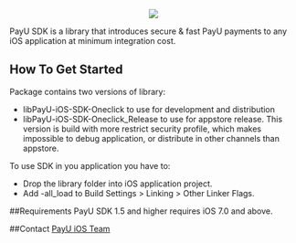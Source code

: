 <p align="center" >
  <img src="http://www.payu.pl/sites/default/files/PAYU_LOGOTYPE_POSITIVE.jpg">
</p>
PayU SDK is a library that introduces secure & fast PayU payments to any iOS application at minimum integration cost.

## How To Get Started
Package contains two versions of library:
- libPayU-iOS-SDK-Oneclick to use for development and distribution
- libPayU-iOS-SDK-Oneclick_Release to use for appstore release. This version is build with more restrict security profile, which makes impossible to debug application, or distribute in other channels than appstore.

To use SDK in you application you have to:
- Drop the library folder into iOS application project.
- Add -all_load to Build Settings > Linking > Other Linker Flags.

##Requirements
PayU SDK 1.5 and higher requires iOS 7.0 and above.

##Contact
[PayU iOS Team](mailto:payu-meat-ios@payu.pl)